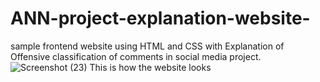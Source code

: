 # ANN-project-explanation-website-
sample frontend website using HTML and CSS with Explanation of Offensive classification of comments in social media project.
![Screenshot (23)](https://github.com/SriramanGanesan/ANN-project-explanation-website-/assets/149692597/9ac549dc-9a76-4183-90df-9a29b087ef9b)
This is how the website looks
